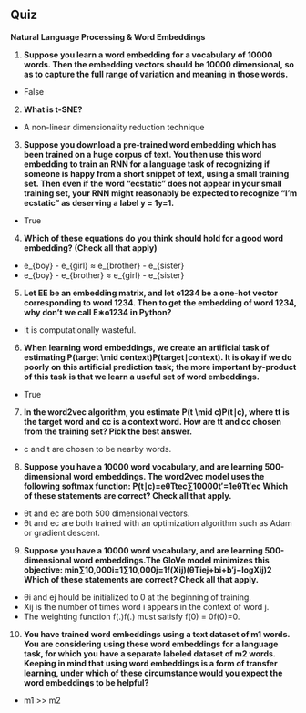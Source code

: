 ## Quiz

**Natural Language Processing & Word Embeddings**

1. **Suppose you learn a word embedding for a vocabulary of 10000 words. Then the embedding vectors should be 10000 dimensional, so as to capture the full range of variation and meaning in those words.**

- False

2. **What is t-SNE?**

- A non-linear dimensionality reduction technique

3. **Suppose you download a pre-trained word embedding which has been trained on a huge corpus of text. You then use this word embedding to train an RNN for a language task of recognizing if someone is happy from a short snippet of text, using a small training set.
Then even if the word “ecstatic” does not appear in your small training set, your RNN might reasonably be expected to recognize “I’m ecstatic” as deserving a label y = 1y=1.**

- True

4. **Which of these equations do you think should hold for a good word embedding? (Check all that apply)**

- e_{boy} - e_{girl} ≈ e_{brother} - e_{sister}
- e_{boy} - e_{brother} ≈ e_{girl} - e_{sister} 

5. **Let EE be an embedding matrix, and let o1234 be a one-hot vector corresponding to word 1234. Then to get the embedding of word 1234, why don’t we call E∗o1234 in Python?**

- It is computationally wasteful.

6. **When learning word embeddings, we create an artificial task of estimating P(target \mid context)P(target∣context). It is okay if we do poorly on this artificial prediction task; the more important by-product of this task is that we learn a useful set of word embeddings.**

- True

7. **In the word2vec algorithm, you estimate P(t \mid c)P(t∣c), where tt is the target word and cc is a context word. How are tt and cc chosen from the training set? Pick the best answer.**

- c and t are chosen to be nearby words.

8. **Suppose you have a 10000 word vocabulary, and are learning 500-dimensional word embeddings. The word2vec model uses the following softmax function:
P(t∣c)=eθTtec∑10000t′=1eθTt′ec
Which of these statements are correct? Check all that apply.**

- θt and ec are both 500 dimensional vectors.
- θt and ec are both trained with an optimization algorithm such as Adam or gradient descent.

9. **Suppose you have a 10000 word vocabulary, and are learning 500-dimensional word embeddings.The GloVe model minimizes this objective:
min∑10,000i=1∑10,000j=1f(Xij)(θTiej+bi+b′j−logXij)2
Which of these statements are correct? Check all that apply.**

- θi and ej hould be initialized to 0 at the beginning of training.
- Xij is the number of times word i appears in the context of word j.
- The weighting function f(.)f(.) must satisfy f(0) = 0f(0)=0.

10. **You have trained word embeddings using a text dataset of m1 words. You are considering using these word embeddings for a language task, for which you have a separate labeled dataset of m2 words. Keeping in mind that using word embeddings is a form of transfer learning, under which of these circumstance would you expect the word embeddings to be helpful?**

- m1 >> m2